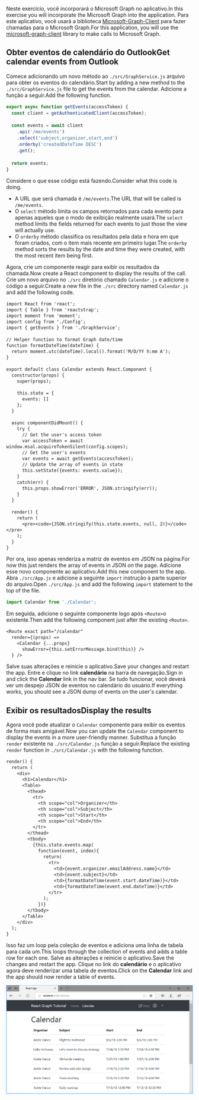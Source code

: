 <!-- markdownlint-disable MD002 MD041 -->

<span data-ttu-id="98a93-101">Neste exercício, você incorporará o Microsoft Graph no aplicativo.</span><span class="sxs-lookup"><span data-stu-id="98a93-101">In this exercise you will incorporate the Microsoft Graph into the application.</span></span> <span data-ttu-id="98a93-102">Para este aplicativo, você usará a biblioteca [Microsoft-Graph-Client](https://github.com/microsoftgraph/msgraph-sdk-javascript) para fazer chamadas para o Microsoft Graph.</span><span class="sxs-lookup"><span data-stu-id="98a93-102">For this application, you will use the [microsoft-graph-client](https://github.com/microsoftgraph/msgraph-sdk-javascript) library to make calls to Microsoft Graph.</span></span>

## <a name="get-calendar-events-from-outlook"></a><span data-ttu-id="98a93-103">Obter eventos de calendário do Outlook</span><span class="sxs-lookup"><span data-stu-id="98a93-103">Get calendar events from Outlook</span></span>

<span data-ttu-id="98a93-104">Comece adicionando um novo método ao `./src/GraphService.js` arquivo para obter os eventos do calendário.</span><span class="sxs-lookup"><span data-stu-id="98a93-104">Start by adding a new method to the `./src/GraphService.js` file to get the events from the calendar.</span></span> <span data-ttu-id="98a93-105">Adicione a função a seguir.</span><span class="sxs-lookup"><span data-stu-id="98a93-105">Add the following function.</span></span>

```js
export async function getEvents(accessToken) {
  const client = getAuthenticatedClient(accessToken);

  const events = await client
    .api('/me/events')
    .select('subject,organizer,start,end')
    .orderby('createdDateTime DESC')
    .get();

  return events;
}
```

<span data-ttu-id="98a93-106">Considere o que esse código está fazendo.</span><span class="sxs-lookup"><span data-stu-id="98a93-106">Consider what this code is doing.</span></span>

- <span data-ttu-id="98a93-107">A URL que será chamada é `/me/events`.</span><span class="sxs-lookup"><span data-stu-id="98a93-107">The URL that will be called is `/me/events`.</span></span>
- <span data-ttu-id="98a93-108">O `select` método limita os campos retornados para cada evento para apenas aqueles que o modo de exibição realmente usará.</span><span class="sxs-lookup"><span data-stu-id="98a93-108">The `select` method limits the fields returned for each events to just those the view will actually use.</span></span>
- <span data-ttu-id="98a93-109">O `orderby` método classifica os resultados pela data e hora em que foram criados, com o item mais recente em primeiro lugar.</span><span class="sxs-lookup"><span data-stu-id="98a93-109">The `orderby` method sorts the results by the date and time they were created, with the most recent item being first.</span></span>

<span data-ttu-id="98a93-110">Agora, crie um componente reagir para exibir os resultados da chamada.</span><span class="sxs-lookup"><span data-stu-id="98a93-110">Now create a React component to display the results of the call.</span></span> <span data-ttu-id="98a93-111">Crie um novo arquivo no `./src` diretório chamado `Calendar.js` e adicione o código a seguir.</span><span class="sxs-lookup"><span data-stu-id="98a93-111">Create a new file in the `./src` directory named `Calendar.js` and add the following code.</span></span>

```JSX
import React from 'react';
import { Table } from 'reactstrap';
import moment from 'moment';
import config from './Config';
import { getEvents } from './GraphService';

// Helper function to format Graph date/time
function formatDateTime(dateTime) {
  return moment.utc(dateTime).local().format('M/D/YY h:mm A');
}

export default class Calendar extends React.Component {
  constructor(props) {
    super(props);

    this.state = {
      events: []
    };
  }

  async componentDidMount() {
    try {
      // Get the user's access token
      var accessToken = await window.msal.acquireTokenSilent(config.scopes);
      // Get the user's events
      var events = await getEvents(accessToken);
      // Update the array of events in state
      this.setState({events: events.value});
    }
    catch(err) {
      this.props.showError('ERROR', JSON.stringify(err));
    }
  }

  render() {
    return (
      <pre><code>{JSON.stringify(this.state.events, null, 2)}</code></pre>
    );
  }
}
```

<span data-ttu-id="98a93-112">Por ora, isso apenas renderiza a matriz de eventos em JSON na página.</span><span class="sxs-lookup"><span data-stu-id="98a93-112">For now this just renders the array of events in JSON on the page.</span></span> <span data-ttu-id="98a93-113">Adicione esse novo componente ao aplicativo.</span><span class="sxs-lookup"><span data-stu-id="98a93-113">Add this new component to the app.</span></span> <span data-ttu-id="98a93-114">Abra `./src/App.js` e adicione a seguinte `import` instrução à parte superior do arquivo.</span><span class="sxs-lookup"><span data-stu-id="98a93-114">Open `./src/App.js` and add the following `import` statement to the top of the file.</span></span>

```js
import Calendar from './Calendar';
```

<span data-ttu-id="98a93-115">Em seguida, adicione o seguinte componente logo após `<Route>`o existente.</span><span class="sxs-lookup"><span data-stu-id="98a93-115">Then add the following component just after the existing `<Route>`.</span></span>

```JSX
<Route exact path="/calendar"
  render={(props) =>
    <Calendar {...props}
      showError={this.setErrorMessage.bind(this)} />
  } />
```

<span data-ttu-id="98a93-116">Salve suas alterações e reinicie o aplicativo.</span><span class="sxs-lookup"><span data-stu-id="98a93-116">Save your changes and restart the app.</span></span> <span data-ttu-id="98a93-117">Entre e clique no link **calendário** na barra de navegação.</span><span class="sxs-lookup"><span data-stu-id="98a93-117">Sign in and click the **Calendar** link in the nav bar.</span></span> <span data-ttu-id="98a93-118">Se tudo funcionar, você deverá ver um despejo JSON de eventos no calendário do usuário.</span><span class="sxs-lookup"><span data-stu-id="98a93-118">If everything works, you should see a JSON dump of events on the user's calendar.</span></span>

## <a name="display-the-results"></a><span data-ttu-id="98a93-119">Exibir os resultados</span><span class="sxs-lookup"><span data-stu-id="98a93-119">Display the results</span></span>

<span data-ttu-id="98a93-120">Agora você pode atualizar o `Calendar` componente para exibir os eventos de forma mais amigável.</span><span class="sxs-lookup"><span data-stu-id="98a93-120">Now you can update the `Calendar` component to display the events in a more user-friendly manner.</span></span> <span data-ttu-id="98a93-121">Substitua a função `render` existente na `./src/Calendar.js` função a seguir.</span><span class="sxs-lookup"><span data-stu-id="98a93-121">Replace the existing `render` function in `./src/Calendar.js` with the following function.</span></span>

```JSX
render() {
  return (
    <div>
      <h1>Calendar</h1>
      <Table>
        <thead>
          <tr>
            <th scope="col">Organizer</th>
            <th scope="col">Subject</th>
            <th scope="col">Start</th>
            <th scope="col">End</th>
          </tr>
        </thead>
        <tbody>
          {this.state.events.map(
            function(event, index){
              return(
                <tr>
                  <td>{event.organizer.emailAddress.name}</td>
                  <td>{event.subject}</td>
                  <td>{formatDateTime(event.start.dateTime)}</td>
                  <td>{formatDateTime(event.end.dateTime)}</td>
                </tr>
              );
            })}
        </tbody>
      </Table>
    </div>
  );
}
```

<span data-ttu-id="98a93-122">Isso faz um loop pela coleção de eventos e adiciona uma linha de tabela para cada um.</span><span class="sxs-lookup"><span data-stu-id="98a93-122">This loops through the collection of events and adds a table row for each one.</span></span> <span data-ttu-id="98a93-123">Salve as alterações e reinicie o aplicativo.</span><span class="sxs-lookup"><span data-stu-id="98a93-123">Save the changes and restart the app.</span></span> <span data-ttu-id="98a93-124">Clique no link do **calendário** e o aplicativo agora deve renderizar uma tabela de eventos.</span><span class="sxs-lookup"><span data-stu-id="98a93-124">Click on the **Calendar** link and the app should now render a table of events.</span></span>

![Uma captura de tela da tabela de eventos](./images/add-msgraph-01.png)